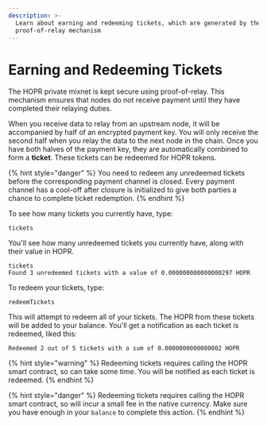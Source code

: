 ```yaml
---
description: >-
  Learn about earning and redeeming tickets, which are generated by the HOPR
  proof-of-relay mechanism
---
```


# Earning and Redeeming Tickets

The HOPR private mixnet is kept secure using proof-of-relay. This mechanism ensures that nodes do not receive payment until they have completed their relaying duties.

When you receive data to relay from an upstream node, it will be accompanied by half of an encrypted payment key. You will only receive the second half when you relay the data to the next node in the chain. Once you have both halves of the payment key, they are automatically combined to form a **ticket**. These tickets can be redeemed for HOPR tokens.

{% hint style="danger" %}
You need to redeem any unredeemed tickets before the corresponding payment channel is closed. Every payment channel has a cool-off after closure is initialized to give both parties a chance to complete ticket redemption.
{% endhint %}

To see how many tickets you currently have, type:

```text
tickets
```

You'll see how many unredeemed tickets you currently have, along with their value in HOPR.

```text
tickets
Found 3 unredeemed tickets with a value of 0.000000000000000297 HOPR
```

To redeem your tickets, type:

```text
redeemTickets
```

This will attempt to redeem all of your tickets. The HOPR from these tickets will be added to your balance. You'll get a notification as each ticket is redeemed, liked this:

```text
Redeemed 2 out of 5 tickets with a sum of 0.0000000000000002 HOPR
```

{% hint style="warning" %}
Redeeming tickets requires calling the HOPR smart contract, so can take some time. You will be notified as each ticket is redeemed.
{% endhint %}

{% hint style="danger" %}
Redeeming tickets requires calling the HOPR smart contract, so will incur a small fee in the native currency. Make sure you have enough in your `balance` to complete this action.
{% endhint %}
